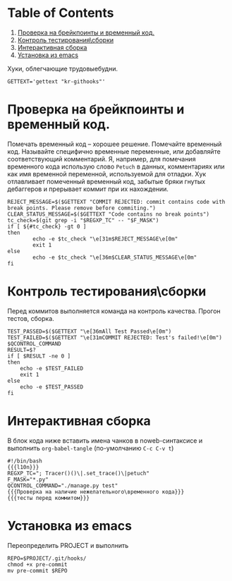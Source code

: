 
# Table of Contents

1.  [Проверка на брейкпоинты и временный код.](#orgfb1dbfb)
2.  [Контроль тестирования\\сборки](#orgf6132e6)
3.  [Интерактивная сборка](#org2a68789)
4.  [Установка из emacs](#org840d9e9)

Хуки, облегчающие трудовыебудни.

    GETTEXT='gettext "kr-githooks"'


<a id="orgfb1dbfb"></a>

# Проверка на брейкпоинты и временный код.

Помечать временный код &#x2013; хорошее решение. Помечайте временный
код. Называйте специфично временные переменные, или добавляйте
соответствующий комментарий. Я, например, для помечания временного кода
использую слово `Petuch` в данных, комментариях или как имя
временной переменной, используемой для отладки.
Хук отлавливает помеченный временный код, забытые бряки гнутых
дебаггеров и прерывает коммит при их нахождении.

    REJECT_MESSAGE=$($GETTEXT "COMMIT REJECTED: commit contains code with break points. Please remove before commiting.")
    CLEAR_STATUS_MESSAGE=$($GETTEXT "Code contains no break points")
    tc_check=$(git grep -i "$REGXP_TC" -- "$F_MASK")
    if [ ${#tc_check} -gt 0 ]
    then
            echo -e $tc_check "\e[31m$REJECT_MESSAGE\e[0m"
            exit 1
    else
            echo -e $tc_check "\e[36m$CLEAR_STATUS_MESSAGE\e[0m"
    fi


<a id="orgf6132e6"></a>

# Контроль тестирования\\сборки

Перед коммитов выполняется команда на контроль качества. Прогон
тестов, сборка.

    TEST_PASSED=$($GETTEXT "\e[36mAll Test Passed\e[0m")
    TEST_FAILED=$($GETTEXT "\e[31mCOMMIT REJECTED: Test's failed!\e[0m")
    $QCONTROL_COMMAND
    RESULT=$?
    if [ $RESULT -ne 0 ]
    then
        echo -e $TEST_FAILED
        exit 1
    else
        echo -e $TEST_PASSED
    fi


<a id="org2a68789"></a>

# Интерактивная сборка

В блок кода ниже вставить имена чанков в noweb-синтаксисе и
выполнить `org-babel-tangle` (по-умолчанию `C-c C-v t`)

    #!/bin/bash
    {{{l10n}}}
    REGXP_TC="; Tracer()()\|.set_trace()\|petuch"
    F_MASK="*.py"
    QCONTROL_COMMAND="./manage.py test"
    {{{Проверка на наличие нежелательного\временного кода}}}
    {{{тесты перед коммитом}}}


<a id="org840d9e9"></a>

# Установка из emacs

Переопределить PROJECT и выполнить

    REPO=$PROJECT/.git/hooks/
    chmod +x pre-commit
    mv pre-commit $REPO

